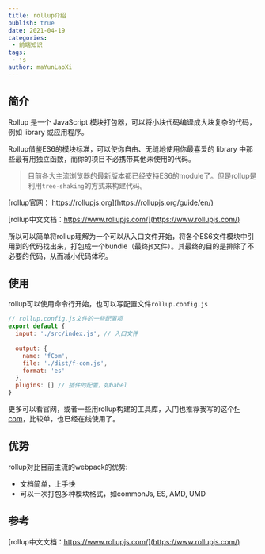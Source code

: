 ```yaml
---
title: rollup介绍
publish: true
date: 2021-04-19
categories:
 - 前端知识
tags:
 - js
author: maYunLaoXi
---
```


## 简介

Rollup 是一个 JavaScript 模块打包器，可以将小块代码编译成大块复杂的代码，例如 library 或应用程序。

Rollup借鉴ES6的模块标准，可以使你自由、无缝地使用你最喜爱的 library 中那些最有用独立函数，而你的项目不必携带其他未使用的代码。

> 目前各大主流浏览器的最新版本都已经支持ES6的module了。但是rollup是利用`tree-shaking`的方式来构建代码。

[rollup官网： https://rollupjs.org](https://rollupjs.org/guide/en/)

[rollup中文文档：https://www.rollupjs.com/](https://www.rollupjs.com/)

所以可以简单将rollup理解为一个可以从入口文件开始，将各个ES6文件模块中引用到的代码找出来，打包成一个bundle（最终js文件）。其最终的目的是排除了不必要的代码，从而减小代码体积。

##  使用

rollup可以使用命令行开始，也可以写配置文件`rollup.config.js`

```javascript
// rollup.config.js文件的一些配置项
export default {
  input: './src/index.js', // 入口文件
  
  output: {
    name: 'fCom',
    file: './dist/f-com.js',
    format: 'es'
  },
  plugins: [] // 插件的配置，如babel
}
```

更多可以看官网，或者一些用rollup构建的工具库，入门也推荐我写的这个[f-com](https://github.com/maYunLaoXi/f-com)，比较单，也已经在线使用了。

## 优势

rollup对比目前主流的webpack的优势:

* 文档简单，上手快
* 可以一次打包多种模块格式，如commonJs, ES,  AMD, UMD

## 参考
[rollup中文文档：https://www.rollupjs.com/](https://www.rollupjs.com/)
